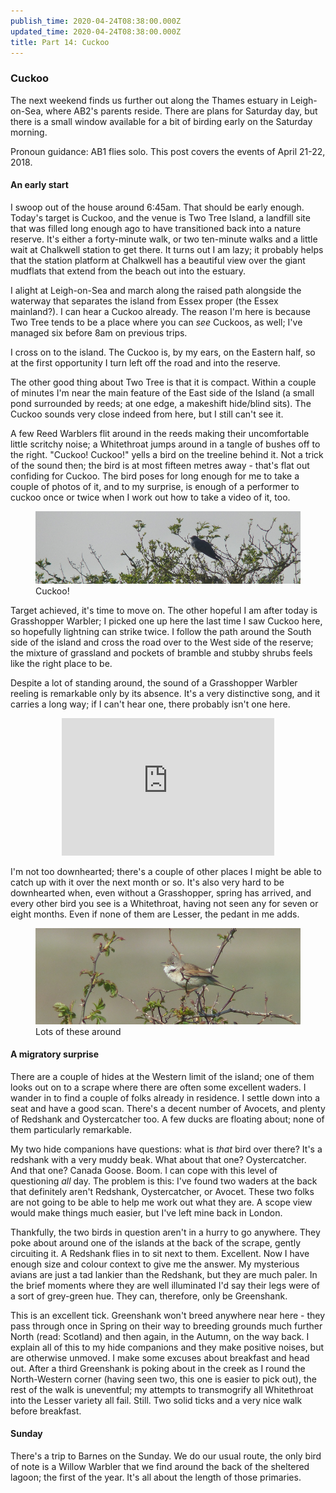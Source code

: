 ```yaml
---
publish_time: 2020-04-24T08:38:00.000Z
updated_time: 2020-04-24T08:38:00.000Z
title: Part 14: Cuckoo
---
```


### Cuckoo

The next weekend finds us further out along the Thames estuary in
Leigh-on-Sea, where AB2's parents reside. There are plans for
Saturday day, but there is a small window available for a bit of
birding early on the Saturday morning.

Pronoun guidance: AB1 flies solo. This post covers the events of April 
21-22, 2018.

#### An early start

I swoop out of the house around 6:45am. That should be early enough. Today's
target is Cuckoo, and the venue is Two Tree Island, a landfill site that was 
filled long enough ago to have transitioned back into a nature reserve. It's 
either a forty-minute walk, or two ten-minute walks and a little wait at 
Chalkwell station to get there. It turns out I am lazy; it probably helps 
that the station platform at Chalkwell has a beautiful view over the giant 
mudflats that extend from the beach out into the estuary.

I alight at Leigh-on-Sea and march along the raised path alongside the
waterway that separates the island from Essex proper (the Essex
mainland?). I can hear a Cuckoo already. The reason I'm here is
because Two Tree tends to be a place where you can _see_ Cuckoos, as
well; I've managed six before 8am on previous trips.
 
I cross on to the island. The Cuckoo is, by my ears, on the
Eastern half, so at the first opportunity I turn left off the
road and into the reserve.

The other good thing about Two Tree is that it is compact. Within a
couple of minutes I'm near the main feature of the East side of the
Island (a small pond surrounded by reeds; at one edge, a makeshift
hide/blind sits). The Cuckoo sounds very close indeed from here, but I
still can't see it. 

A few Reed Warblers flit around in the reeds making their
uncomfortable little scritchy noise; a Whitethroat jumps around in a
tangle of bushes off to the right. "Cuckoo! Cuckoo!" yells a bird on
the treeline behind it. Not a trick of the sound then; the bird is at
most fifteen metres away - that's flat out confiding for Cuckoo. The
bird poses for long enough for me to take a couple of photos of it,
and to my surprise, is enough of a performer to cuckoo once or twice
when I work out how to take a video of it, too.

<figure class="figure">
  <img
    src="15-cuckoo.png"
    class="figure-img img-fluid rounded"
    alt="Cuckoo!"/>
  <figcaption class="figure-caption text-center">
    Cuckoo!
  </figcaption>
</figure>

Target achieved, it's time to move on. The other hopeful I am after
today is Grasshopper Warbler; I picked one up here the last time I saw
Cuckoo here, so hopefully lightning can strike twice. I follow the
path around the South side of the island and cross the road over to
the West side of the reserve; the mixture of grassland and pockets of
bramble and stubby shrubs feels like the right place to be.

Despite a lot of standing around, the sound of a Grasshopper Warbler
reeling is remarkable only by its absence. It's a very distinctive
song, and it carries a long way; if I can't hear one, there probably
isn't one here.

<div style="display: block; margin: 0 auto; text-align: center">
<iframe src='https://www.xeno-canto.org/312351/embed' scrolling='no' 
frameborder='0' width='340' height='220'></iframe>
</div>
  
I'm not too downhearted; there's a couple of other places I might be able to 
catch up with it over the next month or so. It's also very hard to be 
downhearted when, even without a Grasshopper, spring has arrived, and every 
other bird you see is a Whitethroat, having not seen any for seven or eight 
months. Even if none of them are Lesser, the pedant in me adds.

<figure class="figure">
  <img
    src="15-whitethroat.png"
    class="figure-img img-fluid rounded"
    alt="Lots of these around"/>
  <figcaption class="figure-caption text-center">
    Lots of these around
  </figcaption>
</figure>

#### A migratory surprise

There are a couple of hides at the Western limit of the island; one of
them looks out on to a scrape where there are often some excellent
waders. I wander in to find a couple of folks already in residence. I
settle down into a seat and have a good scan. There's a decent number of
Avocets, and plenty of Redshank and Oystercatcher too. A few ducks are
floating about; none of them particularly remarkable.

My two hide companions have questions: what is _that_ bird over there?
It's a redshank with a very muddy beak. What about that one?
Oystercatcher. And that one? Canada Goose. Boom. I can cope with this level
of questioning _all_ day. The problem is this: I've found two waders at
the back that definitely aren't Redshank, Oystercatcher, or
Avocet. These two folks are not going to be able to help me work out
what they are. A scope view would make things much easier, but I've left
mine back in London.

Thankfully, the two birds in question aren't in a hurry to go
anywhere. They poke about around one of the islands at the back of the
scrape, gently circuiting it. A Redshank flies in to sit next to
them. Excellent. Now I have enough size and colour context to give me
the answer. My mysterious avians are just a tad lankier than the Redshank,
but they are much paler. In the brief moments where they are well
illuminated I'd say their legs were of a sort of grey-green hue. They
can, therefore, only be Greenshank. 

This is an excellent tick. Greenshank won't breed anywhere near here -
they pass through once in Spring on their way to breeding grounds much
further North (read: Scotland) and then again, in the Autumn, on the
way back. I explain all of this to my hide companions and they make
positive noises, but are otherwise unmoved. I make some excuses about
breakfast and head out. After a third Greenshank is poking about in
the creek as I round the North-Western corner (having seen two, this
one is easier to pick out), the rest of the walk is uneventful; my
attempts to transmogrify all Whitethroat into the Lesser variety all
fail. Still. Two solid ticks and a very nice walk before breakfast.

#### Sunday

There's a trip to Barnes on the Sunday. We do our usual route, the only bird 
of note is a Willow Warbler that we find around the back of the sheltered 
lagoon; the first of the year. It's all about the length of those primaries.

